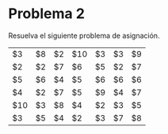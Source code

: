 # Problema 2

Resuelva el siguiente problema de asignación.

|      |     |     |      |     |     |     |
| ---- | --- | --- | ---- | --- | --- | --- |
| \$3  | \$8 | \$2 | \$10 | \$3 | \$3 | \$9 |
| \$2  | \$2 | \$7 | \$6  | \$5 | \$2 | \$7 |
| \$5  | \$6 | \$4 | \$5  | \$6 | \$6 | \$6 |
| \$4  | \$2 | \$7 | \$5  | \$9 | \$4 | \$7 |
| \$10 | \$3 | \$8 | \$4  | \$2 | \$3 | \$5 |
| \$3  | \$5 | \$4 | \$2  | \$3 | \$7 | \$8 |
